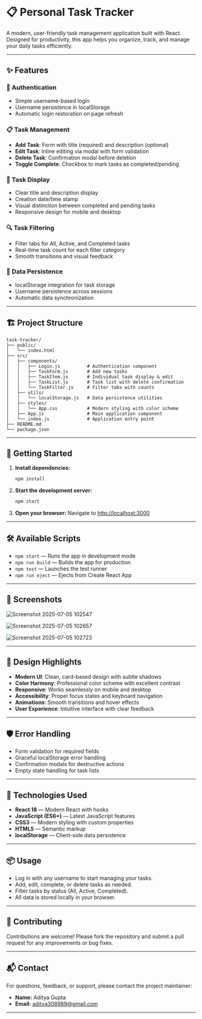 # 📋 Personal Task Tracker

A modern, user-friendly task management application built with React. Designed for productivity, this app helps you organize, track, and manage your daily tasks efficiently.

---

## ✨ Features

### 🔐 Authentication
- Simple username-based login
- Username persistence in localStorage
- Automatic login restoration on page refresh

### 📋 Task Management
- **Add Task**: Form with title (required) and description (optional)
- **Edit Task**: Inline editing via modal with form validation
- **Delete Task**: Confirmation modal before deletion
- **Toggle Complete**: Checkbox to mark tasks as completed/pending

### 📄 Task Display
- Clear title and description display
- Creation date/time stamp
- Visual distinction between completed and pending tasks
- Responsive design for mobile and desktop

### 🔍 Task Filtering
- Filter tabs for All, Active, and Completed tasks
- Real-time task count for each filter category
- Smooth transitions and visual feedback

### 💾 Data Persistence
- localStorage integration for task storage
- Username persistence across sessions
- Automatic data synchronization

---

## 🏗️ Project Structure

```
task-tracker/
├── public/
│   └── index.html
├── src/
│   ├── components/
│   │   ├── Login.js          # Authentication component
│   │   ├── TaskForm.js       # Add new tasks
│   │   ├── TaskItem.js       # Individual task display & edit
│   │   ├── TaskList.js       # Task list with delete confirmation
│   │   └── TaskFilter.js     # Filter tabs with counts
│   ├── utils/
│   │   └── localStorage.js   # Data persistence utilities
│   ├── styles/
│   │   └── App.css           # Modern styling with color scheme
│   ├── App.js                # Main application component
│   └── index.js              # Application entry point
├── README.md
└── package.json
```

---

## 🚀 Getting Started

1. **Install dependencies:**
   ```bash
   npm install
   ```
2. **Start the development server:**
   ```bash
   npm start
   ```
3. **Open your browser:**
   Navigate to [http://localhost:3000](http://localhost:3000)

---

## 🛠️ Available Scripts

- `npm start` — Runs the app in development mode
- `npm run build` — Builds the app for production
- `npm test` — Launches the test runner
- `npm run eject` — Ejects from Create React App

---
## 📸 Screenshots
![Screenshot 2025-07-05 102547](https://github.com/user-attachments/assets/26e9ec33-62a7-4aaa-ad8b-a1a9b0172bd6)

![Screenshot 2025-07-05 102657](https://github.com/user-attachments/assets/6ba36735-e31b-4572-add8-2893eb0aae2c)

![Screenshot 2025-07-05 102723](https://github.com/user-attachments/assets/7dc94730-2fbe-4f3d-a0cd-8e80b5a08858)

---

## 🎨 Design Highlights

- **Modern UI**: Clean, card-based design with subtle shadows
- **Color Harmony**: Professional color scheme with excellent contrast
- **Responsive**: Works seamlessly on mobile and desktop
- **Accessibility**: Proper focus states and keyboard navigation
- **Animations**: Smooth transitions and hover effects
- **User Experience**: Intuitive interface with clear feedback

---

## 🛡️ Error Handling

- Form validation for required fields
- Graceful localStorage error handling
- Confirmation modals for destructive actions
- Empty state handling for task lists

---


## 🔧 Technologies Used

- **React 18** — Modern React with hooks
- **JavaScript (ES6+)** — Latest JavaScript features
- **CSS3** — Modern styling with custom properties
- **HTML5** — Semantic markup
- **localStorage** — Client-side data persistence

---

## 📦 Usage

- Log in with any username to start managing your tasks.
- Add, edit, complete, or delete tasks as needed.
- Filter tasks by status (All, Active, Completed).
- All data is stored locally in your browser.

---

## 🤝 Contributing

Contributions are welcome! Please fork the repository and submit a pull request for any improvements or bug fixes.

---

## 📬 Contact

For questions, feedback, or support, please contact the project maintainer:
- **Name:** Aditya Gupta
- **Email:** aditya308989@gmail.com

--- 
